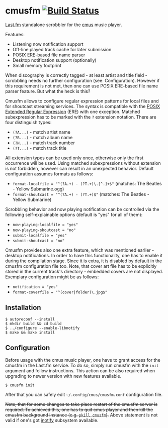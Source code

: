 cmusfm [![Build Status](https://travis-ci.org/Arkq/cmusfm.svg?branch=master)](https://travis-ci.org/Arkq/cmusfm)
======

[Last.fm](http://www.last.fm/) standalone scrobbler for the [cmus](https://cmus.github.io/) music
player.

Features:

* Listening now notification support
* Off-line played track cache for later submission
* POSIX ERE-based file name parser
* Desktop notification support (optionally)
* Small memory footprint

When discography is correctly tagged - at least artist and title field - scrobbling needs no
further configuration (see: Configuration). However if this requirement is not met, then one can
use POSIX ERE-based file name parser feature. But what the heck is this?

Cmusfm allows to configure regular expression patterns for local files and for shoutcast streaming
services. The syntax is compatible with the [POSIX Extended Regular
Expression](http://en.wikipedia.org/wiki/Regular_expression#Standards) (ERE) with one exception.
Matched subexpression has to be marked with the `?` extension notation. There are four distinguish
types:

* `(?A...)` - match artist name
* `(?B...)` - match album name
* `(?N...)` - match track number
* `(?T...)` - match track title

All extension types can be used only once, otherwise only the first occurrence will be used. Using
matched subexpressions without extension is not forbidden, however can result in an unexpected
behavior. Default configuration assumes formats as follows:

* `format-localfile = "^(?A.+) - (?T.+)\.[^.]+$"` (matches: The Beatles - Yellow Submarine.ogg)
* `format-shoutcast = "^(?A.+) - (?T.+)$"` (matches: The Beatles - Yellow Submarine)

Scrobbling behavior and now playing notification can be controlled via the following
self-explainable options (default is "yes" for all of them):

* `now-playing-localfile = "yes"`
* `now-playing-shoutcast = "no"`
* `submit-localfile = "yes"`
* `submit-shoutcast = "no"`

Cmusfm provides also one extra feature, which was mentioned earlier - desktop notifications. In
order to have this functionality, one has to enable it during the compilation stage. Since it is
extra, it is disabled by default in the cmusfm configuration file too. Note, that cover art file
has to be explicitly stored in the current track's directory - embedded covers are not displayed.
Exemplary configuration might be as follows:

* `notification = "yes"`
* `format-coverfile = "^(cover|folder)\.jpg$"`


Installation
------------

	$ autoreconf --install
	$ mkdir build && cd build
	$ ../configure --enable-libnotify
	$ make && make install


Configuration
-------------

Before usage with the cmus music player, one have to grant access for the cmusfm in the Last.fm
service. To do so, simply run cmusfm with the `init` argument and follow instructions. This action
can be also required when upgrading to newer version with new features available.

	$ cmusfm init

After that you can safely edit `~/.config/cmus/cmusfm.conf` configuration file.

~~Note, that for some changes to take place restart of the cmusfm server is required. To achieved
this, one has to quit cmus player and then kill the cmusfm background instance (e.g. `pkill
cmusfm`).~~ Above statement is not valid if one's got
[inotify](http://en.wikipedia.org/wiki/Inotify) subsystem available.
